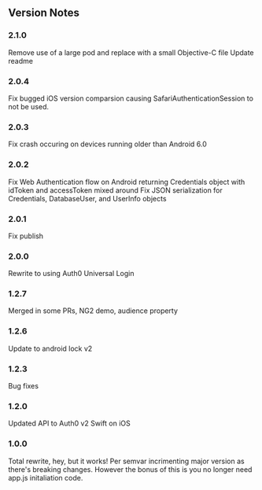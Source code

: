 
## Version Notes
### 2.1.0

Remove use of a large pod and replace with a small Objective-C file
Update readme

### 2.0.4

Fix bugged iOS version comparsion causing SafariAuthenticationSession to not be used.

### 2.0.3

Fix crash occuring on devices running older than Android 6.0

### 2.0.2

Fix Web Authentication flow on Android returning Credentials object with idToken and accessToken mixed around
Fix JSON serialization for Credentials, DatabaseUser, and UserInfo objects 

### 2.0.1

Fix publish

### 2.0.0

Rewrite to using Auth0 Universal Login

### 1.2.7

Merged in some PRs, NG2 demo, audience property

### 1.2.6

Update to android lock v2

### 1.2.3

Bug fixes

### 1.2.0

Updated API to Auth0 v2 Swift on iOS

### 1.0.0

Total rewrite, hey, but it works!  Per semvar incrimenting major version as there's breaking changes.  However the bonus of this is you no longer need app.js initaliation code.